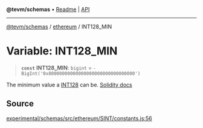 **@tevm/schemas** • [Readme](../../README.md) \| [API](../../modules.md)

***

[@tevm/schemas](../../README.md) / [ethereum](../README.md) / INT128\_MIN

# Variable: INT128\_MIN

> **`const`** **INT128\_MIN**: `bigint` = `-BigInt('0x80000000000000000000000000000000')`

The minimum value a [INT128](../type-aliases/INT128.md) can be.
[Solidity docs](https://docs.soliditylang.org/en/latest/types.html#integers)

## Source

[experimental/schemas/src/ethereum/SINT/constants.js:56](https://github.com/evmts/tevm-monorepo/blob/main/experimental/schemas/src/ethereum/SINT/constants.js#L56)
